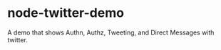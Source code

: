 node-twitter-demo
=================

A demo that shows Authn, Authz, Tweeting, and Direct Messages with twitter.
